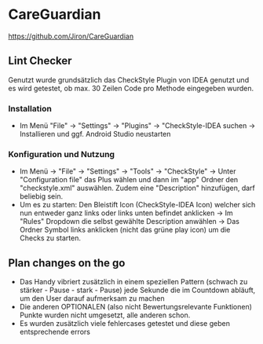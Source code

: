 # CareGuardian

https://github.com/Jiron/CareGuardian

## Lint Checker 

Genutzt wurde grundsätzlich das CheckStyle Plugin von IDEA genutzt und es wird getestet, ob max. 30 Zeilen Code pro Methode eingegeben wurden.

### Installation

- Im Menü "File" -> "Settings" -> "Plugins" -> "CheckStyle-IDEA suchen -> Installieren und ggf. Android Studio neustarten

### Konfiguration und Nutzung

- Im Menü -> "File" -> "Settings" -> "Tools" -> "CheckStyle" -> Unter "Configuration file" das Plus wählen und dann im "app" Ordner den "checkstyle.xml" auswählen. Zudem eine "Description" hinzufügen, darf beliebig sein.
- Um es zu starten: Den Bleistift Icon (CheckStyle-IDEA Icon) welcher sich nun entweder ganz links oder links unten befindet anklicken -> Im "Rules" Dropdown die selbst gewählte Description anwählen -> Das Ordner Symbol links anklicken (nicht das grüne play icon) um die Checks zu starten.

## Plan changes on the go

- Das Handy vibriert zusätzlich in einem speziellen Pattern (schwach zu stärker - Pause - stark - Pause) jede Sekunde die im Countdown abläuft, um den User darauf aufmerksam zu machen
- Die anderen OPTIONALEN (also nicht Bewertungsrelevante Funktionen) Punkte wurden nicht umgesetzt, alle anderen schon.
- Es wurden zusätzlich viele fehlercases getestet und diese geben entsprechende errors
